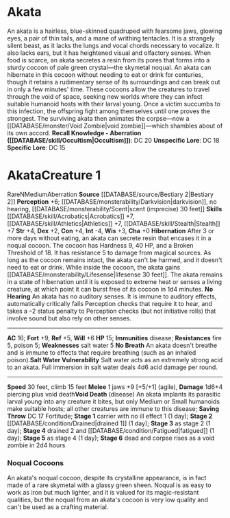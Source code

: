 ﻿---
ac: '16'
alignment: N
all_resistance: null
burrow_speed: null
charisma: '+0'
climb_speed: '15'
constitution: '+4'
creature_ability:
- Hibernation
- No Breath
- No Hearing
- Salt Water Vulnerability
- Void Death
creature_family: null
dexterity: '+2'
element: null
fly_speed: null
fortitude: '+9'
hardness: null
hp: '15'
id: '541'
immunity:
- disease
intelligence: '-4'
land_speed: '30'
language: null
level: '1'
max_speed: '30'
name: Akata
perception: '+6'
rarity: Rare
reflex: '+5'
resistance:
- fire 5
- poison 5
rus_type_level: null
school: null
sense:
- '[[DATABASE/monsterability/Darkvision|darkvision]]'
- no hearing
- '[[DATABASE/monsterability/Scent|scent (imprecise) 30 feet]]'
size: Medium
skill:
- '[[DATABASE/skill/Acrobatics|Acrobatics]] +7'
- '[[DATABASE/skill/Athletics|Athletics]] +7'
- '[[DATABASE/skill/Stealth|Stealth]] +7'
source: '[[DATABASE/source/Bestiary 2|Bestiary 2]]'
speed:
- 30 feet
- climb 15 feet
spell: null
strength: '+4'
strength_req: '4'
strongest_save:
- Fortitude
swim_speed: null
trait:
- '[[DATABASE/trait/Aberration|Aberration]]'
- '[[DATABASE/trait/Rare|Rare]]'
type: Creature
vision: Darkvision
weakest_save:
- Reflex
weakness:
- salt water 5
will: '+6'
wisdom: '+3'

---
# Akata

An akata is a hairless, blue-skinned quadruped with fearsome jaws, glowing eyes, a pair of thin tails, and a mane of writhing tentacles. It is a strangely silent beast, as it lacks the lungs and vocal chords necessary to vocalize. It also lacks ears, but it has heightened visual and olfactory senses.
When food is scarce, an akata secretes a resin from its pores that forms into a sturdy cocoon of pale green crystal—the skymetal noqual. An akata can hibernate in this cocoon without needing to eat or drink for centuries, though it retains a rudimentary sense of its surroundings and can break out in only a few minutes' time. These cocoons allow the creatures to travel through the void of space, seeking new worlds where they can infect suitable humanoid hosts with their larval young. Once a victim succumbs to this infection, the offspring fight among themselves until one proves the strongest. The surviving akata then animates the corpse—now a [[DATABASE/monster/Void Zombie|void zombie]]—which shambles about of its own accord.
**Recall Knowledge - Aberration ([[DATABASE/skill/Occultism|Occultism]])**: DC 20
**Unspecific Lore**: DC 18
**Specific Lore**: DC 15

# Akata<span class="item-type">Creature 1</span>

<span class="trait-rare item-trait">Rare</span><span class="trait-alignment item-trait">N</span><span class="trait-size item-trait">Medium</span><span class="item-trait">Aberration</span>
**Source** [[DATABASE/source/Bestiary 2|Bestiary 2]] 
**Perception** +6; [[DATABASE/monsterability/Darkvision|darkvision]], no hearing, [[DATABASE/monsterability/Scent|scent (imprecise) 30 feet]]
**Skills** [[DATABASE/skill/Acrobatics|Acrobatics]] +7, [[DATABASE/skill/Athletics|Athletics]] +7, [[DATABASE/skill/Stealth|Stealth]] +7
**Str** +4, **Dex** +2, **Con** +4, **Int** -4, **Wis** +3, **Cha** +0
**Hibernation** After 3 or more days without eating, an akata can secrete resin that encases it in a noqual cocoon. The cocoon has Hardness 9, 40 HP, and a Broken Threshold of 18. It has resistance 5 to damage from magical sources. As long as the cocoon remains intact, the akata can't be harmed, and it doesn't need to eat or drink. While inside the cocoon, the akata gains [[DATABASE/monsterability/Lifesense|lifesense 30 feet]]. The akata remains in a state of hibernation until it is exposed to extreme heat or senses a living creature, at which point it can burst free of its cocoon in 1d4 minutes.
**No Hearing** An akata has no auditory senses. It is immune to auditory effects, automatically critically fails Perception checks that require it to hear, and takes a –2 status penalty to Perception checks (but not initiative rolls) that involve sound but also rely on other senses.

---
**AC** 16; **Fort** +9, **Ref** +5, **Will** +6
**HP** 15; **Immunities** disease; **Resistances** fire 5, poison 5; **Weaknesses** salt water 5
<span class="in-box-ability">**No Breath** An akata doesn't breathe and is immune to effects that require breathing (such as an inhaled poison).</span><span class="in-box-ability">**Salt Water Vulnerability** Salt water acts as an extremely strong acid to an akata. Full immersion in salt water deals 4d6 acid damage per round.</span>

---
**Speed** 30 feet, climb 15 feet
<span class="in-box-ability">**Melee** <span class="action-icon">1</span> jaws +9 [+5/+1] (agile), **Damage** 1d6+4 piercing plus void death</span><span class="in-box-ability">**Void Death** (disease) An akata implants its parasitic larval young into any creature it bites, but only Medium or Small humanoids make suitable hosts; all other creatures are immune to this disease; **Saving Throw** DC 17 Fortitude; **Stage 1** carrier with no ill effect 1 (1 day); **Stage 2** [[DATABASE/condition/Drained|drained 1]] (1 day); **Stage 3** as stage 2 (1 day); **Stage 4** drained 2 and [[DATABASE/condition/Fatigued|fatigued]] (1 day); **Stage 5** as stage 4 (1 day); **Stage 6** dead and corpse rises as a void zombie in 2d4 hours</span>

###  Noqual Cocoons

An akata's noqual cocoon, despite its crystalline appearance, is in fact made of a rare skymetal with a glassy green sheen. Noqual is as easy to work as iron but much lighter, and it is valued for its magic-resistant qualities, but the noqual from an akata's cocoon is very low quality and can't be used as a crafting material.